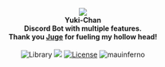 <p align="center">
    <img src="https://files.catbox.moe/gxyqf0.png"><br>
    <b>Yuki-Chan</b><br>
    <b>Discord Bot with multiple features.</b><br>
    <b>Thank you <a href="https://github.com/tenasatupitsyn/juge">Juge</a> for fueling my hollow head!</b>
    <br><br>
    <img src="https://img.shields.io/badge/library-discord.js-blue.svg?style=flat-square" alt="Library">
    <a href="https://david-dm.org/request/request" title="dependencies status"><img src="https://david-dm.org/request/request/status.svg"/></a>
    <a href="https://github.com/meggatbh/yuki/blob/master/LICENSE"><img src="https://img.shields.io/github/license/meggatbh/yuki?style=flat-square" alt="License"></a>
    <a><img src="https://img.shields.io/badge/Associated%20with%20mauinferno-0C0C0C.svg?style=flat-square" alt="mauinferno"></a>
</p>